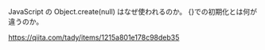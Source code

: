 JavaScript の Object.create(null) はなぜ使われるのか。
{}での初期化とは何が違うのか。

https://qiita.com/tady/items/1215a801e178c98deb35
